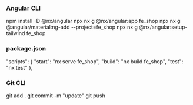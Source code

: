 ### Angular CLI
npm install -D @nx/angular
npx nx g @nx/angular:app fe_shop
npx nx g @angular/material:ng-add --project=fe_shop
npx nx g @nx/angular:setup-tailwind fe_shop
### package.json
  "scripts": {
    "start": "nx serve fe_shop",
    "build": "nx build fe_shop",
    "test": "nx test"
  },
### Git CLI
git add .
git commit -m "update"
git push